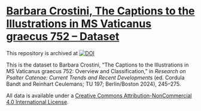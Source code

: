 # [Barbara Crostini, The Captions to the Illustrations in MS Vaticanus graecus 752 – Dataset](https://nbn-resolving.org/urn:nbn:de:kobv:b4-20240508092805405-4787747-2)

This repository is archived at [![DOI](https://zenodo.org/badge/DOI/10.5281/zenodo.11388541.svg)](https://doi.org/10.5281/zenodo.11388541)

This is the dataset to Barbara Crostini, “The Captions to the Illustrations in MS Vaticanus graecus 752: Overview and Classification,” in *Research on Psalter Catenae: Current Trends and Recent Developments* (ed. Cordula Bandt and Reinhart Ceulemans; TU 197; Berlin/Boston 2024), 245–275.

All data is available under a [Creative Commons Attribution-NonCommercial 4.0 International License](https://creativecommons.org/licenses/by-nc/4.0/).

